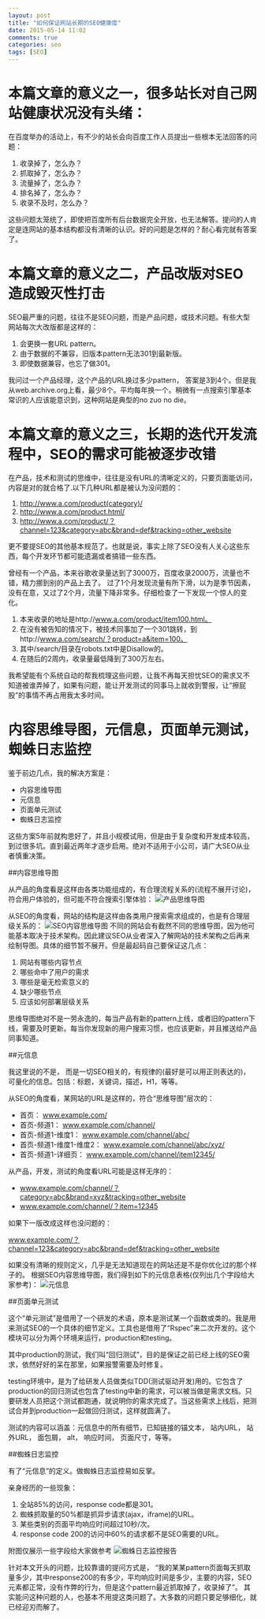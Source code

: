 ```yaml
---
layout: post
title: "如何保证网站长期的SEO健康度"
date: 2015-05-14 11:02
comments: true
categories: seo
tags: [SEO]
---
```


本篇文章的意义之一，很多站长对自己网站健康状况没有头绪：
===============

在百度举办的活动上，有不少的站长会向百度工作人员提出一些根本无法回答的问题：

1. 收录掉了，怎么办？
2. 抓取掉了，怎么办？
3. 流量掉了，怎么办？
4. 排名掉了，怎么办？
5. 收录不及时，怎么办？

这些问题太笼统了，即使把百度所有后台数据完全开放，也无法解答。提问的人肯定是连网站的基本结构都没有清晰的认识。好的问题是怎样的？耐心看完就有答案了。

本篇文章的意义之二，产品改版对SEO造成毁灭性打击
=================

SEO最严重的问题，往往不是SEO问题，而是产品问题，或技术问题。有些大型网站每次大改版都是这样的：

1. 会更换一套URL pattern。
2. 由于数据的不兼容，旧版本pattern无法301到最新版。
3. 即使数据兼容，也忘了做301。

我问过一个产品经理，这个产品的URL换过多少pattern， 答案是3到4个。但是我从web.archive.org上看，最少8个。平均每年换一个。稍微有一点搜索引擎基本常识的人应该能意识到，这种网站是典型的no zuo no die。



本篇文章的意义之三，长期的迭代开发流程中，SEO的需求可能被逐步改错
=================

在产品，技术和测试的思维中，往往是没有URL的清晰定义的，只要页面能访问，内容是对的就合格了.以下几种URL都是被认为没问题的：

1. http://www.a.com/product(category)/
2. http://www.a.com/product.html/
3. http://www.a.com/product/？channel=123&category=abc&brand=def&tracking=other_website

更不要提SEO的其他基本规范了。也就是说，事实上除了SEO没有人关心这些东西，每个开发环节都可能遗漏或者搞错一些东西。

曾经有一个产品，本来谷歌收录量达到了3000万，百度收录2000万，流量也不错，精力挪到别的产品上去了。 过了1个月发现流量有所下滑，以为是季节因素，没有在意，又过了2个月，流量下降非常多。仔细检查了一下发现一个惊人的变化。

1. 本来收录的地址是http://www.a.com/product/item100.html。
2. 在没有被告知的情况下，被技术同事加了一个301跳转，到http://www.a.com/search/？product=a&item=100。
3. 其中/search/目录在robots.txt中是Disallow的。
4. 在随后的2周内，收录量最低降到了300万左右。

我希望能有个系统自动的帮我梳理这些问题，让我不再每天担忧SEO的需求又不知道被谁弄掉了，如果有问题，能让开发测试的同事马上就收到警报，让“擦屁股”的事情不再占用我太多时间。

内容思维导图，元信息，页面单元测试，蜘蛛日志监控
===============
鉴于前边几点，我的解决方案是：

* 内容思维导图
* 元信息
* 页面单元测试
* 蜘蛛日志监控

这些方案5年前就构思好了，并且小规模试用，但是由于复杂度和开发成本较高，到过很多坑。直到最近两年才逐步启用。绝对不适用于小公司，请广大SEO从业者慎重决策。

##内容思维导图

从产品的角度看是这样由各类功能组成的，有合理流程关系的(流程不展开讨论)，符合用户体验的，但可能不符合搜索引擎体验：
![产品思维导图](/images/seo-specs-pm-mindmap.png)

从SEO的角度看，网站的结构是这样由各类用户搜索需求组成的，也是有合理层级关系的：
![SEO内容思维导图](/images/seo-specs-mindmap.png)
不同的网站会有截然不同的思维导图，因为他可能基本取决于技术架构。因此建议SEO从业者深入了解网站的技术架构之后再来绘制导图。具体的细节暂不展开。但是最起码自己要保证这几点：

1. 网站有哪些内容节点
2. 哪些命中了用户的需求
3. 哪些是毫无检索意义的
4. 缺少哪些节点
5. 应该如何部署层级关系

思维导图绝对不是一劳永逸的，每当产品有新的pattern上线，或者旧的pattern下线，需要及时更新。每当你发现新的用户搜索习惯，也应该更新，并且推送给产品同事知道。


##元信息

我这里说的不是<meta>， 而是一切SEO相关的，有规律的(最好是可以用正则表达的)，可量化的信息。包括：标题，关键词，描述，H1，等等。

从SEO的角度看，某网站的URL是这样的，符合“思维导图”层次的：

*   首页： www.example.com/
*   首页-频道1： www.example.com/channel/
*   首页-频道1-维度1： www.example.com/channel/abc/
*   首页-频道1-维度1-维度2： www.example.com/channel/abc/xyz/
*   首页-频道1-详细页： www.example.com/channel/item12345/

从产品，开发，测试的角度看URL可能是这样无序的：

*   www.example.com/channel/？category=abc&brand=xyz&tracking=other_website
*   www.example.com/channel/？item=12345

如果下一版改成这样也没问题的：

www.example.com/？channel=123&category=abc&brand=def&tracking=other_website

如果没有清晰的规则定义，几乎是无法知道现在的网站还是不是你优化过的那个样子的。
根据SEO内容思维导图，我们得到如下的元信息表格(仅列出几个字段给大家参考)：
![元信息](/images/seo-specs-pattern.png)

##页面单元测试

这个“单元测试”是借用了一个研发的术语，原本是测试某一个函数或类的。我是用来测试SEO的一个具体的细节定义。工具也是借用了“Rspec”来二次开发的。这个模块可以分为两个环境来运行，production和testing。

其中production的测试，我们叫“回归测试”，目的是保证之前已经上线的SEO需求，依然好好的呆在那里，如果报警需要及时修复。

testing环境中，是为了给研发人员做类似TDD(测试驱动开发)用的。它包含了production的回归测试也包含了testing中新的需求，可以被当做是需求文档。只要研发人员把这个测试都跑通，就说明你的需求完成了。当这些需求上线后，把测试合并到production一起做回归测试，这样就圆满了。

测试的内容可以涵盖：元信息中的所有细节，已知链接的锚文本， 站内URL， 站外URL， 面包屑， alt， 响应时间， 页面尺寸，等等。

##蜘蛛日志监控

有了“元信息”的定义。做蜘蛛日志监控易如反掌。

亲身经历的一些现象：

1.   全站85%的访问，response code都是301。
1.   蜘蛛抓取量的50%都是抓异步请求(ajax，iframe)的URL。
1.   某些类别的页面平均响应时间超过10秒/次。
1.   response code 200的访问中60%的请求都不是SEO需要的URL。

附图仅展示一些字段给大家做参考
![蜘蛛日志监控报告](/images/seo-specs-log.png)

针对本文开头的问题，比较靠谱的提问方式是， “我的某某pattern页面每天抓取量多少，其中response200的有多少，平均响应时间是多少，主要的内容，SEO元素都正常，没有作弊的行为，但是这个pattern最近抓取掉了，收录掉了”。 其实能问这种问题的人，也基本不用提这类问题了。大多数的问题只要足够细化，就已经迎刃而解了。